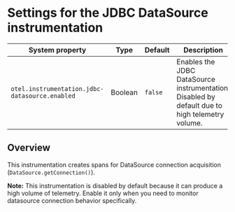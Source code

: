 # Settings for the JDBC DataSource instrumentation

| System property                                   | Type    | Default | Description                                                                                               |
|---------------------------------------------------|---------|---------|-----------------------------------------------------------------------------------------------------------|
| `otel.instrumentation.jdbc-datasource.enabled`    | Boolean | `false` | Enables the JDBC DataSource instrumentation. Disabled by default due to high telemetry volume.           |

## Overview

This instrumentation creates spans for DataSource connection acquisition (`DataSource.getConnection()`).

**Note:** This instrumentation is disabled by default because it can produce a high volume of telemetry.
Enable it only when you need to monitor datasource connection behavior specifically.
